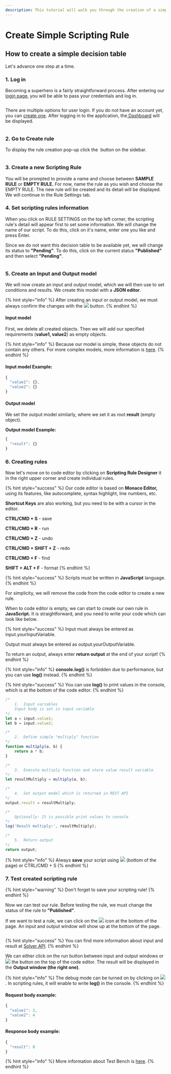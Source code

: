 ```yaml
---
description: This tutorial will walk you through the creation of a simple Scripting Rule.
---
```


# Create Simple Scripting Rule

## How to create a simple decision table

Let's advance one step at a time.

### 1. Log in

Becoming a superhero is a fairly straightforward process. After entering our [login page](https://app.decisionrules.io/auth/login), you will be able to pass your credentials and log in.

<figure><img src="../.gitbook/assets/image (12) (1) (1).png" alt=""><figcaption></figcaption></figure>

There are multiple options for user login. If you do not have an account yet, you can [create one](https://app.decisionrules.io/auth/register?type=true-registration). After logging in to the application, the[ Dashboard](../) will be displayed.

<figure><img src="../.gitbook/assets/image (17) (1).png" alt=""><figcaption></figcaption></figure>

### 2. Go to Create rule

To display the rule creation pop-up click the  <img src="../.gitbook/assets/image (14) (1) (1).png" alt="" data-size="original"> button on the sidebar.

<figure><img src="../.gitbook/assets/image (15) (1) (1).png" alt=""><figcaption></figcaption></figure>

### 3. Create a new Scripting Rule

You will be prompted to provide a name and choose between **SAMPLE RULE** or **EMPTY RULE.** For now, name the rule as you wish and choose the EMPTY RULE. The new rule will be created and its detail will be displayed. We will continue in the Rule Settings tab.

### 4. Set scripting rules information

When you click on RULE SETTINGS on the top left corner, the scripting rule's detail will appear first to set some information. We will change the name of our script. To do this, click on it's name, enter one you like and press Enter.&#x20;

Since we do not want this decision table to be available yet, we will change its status to **"Pending"**. To do this, click on the current status **"Published"** and then select **"Pending"**.

<figure><img src="../.gitbook/assets/image (2) (1) (1) (1).png" alt=""><figcaption></figcaption></figure>

### 5. Create an Input and Output model

We will now create an input and output model, which we will then use to set conditions and results. We create this model with a **JSON editor**.

{% hint style="info" %}
After creating an input or output model, we must always confirm the changes with the ![](<../.gitbook/assets/screenshoteasy (31).png>) button.
{% endhint %}

#### **Input model**

First, we delete all created objects. Then we will add our specified requirements (**value1, value2**) as empty objects.

{% hint style="info" %}
Because our model is simple, these objects do not contain any others. For more complex models, more information is [here](../decision-tables/input-and-output/json-editor.md).
{% endhint %}

#### **Input model Example:**

```javascript
{
  "value1": {},
  "value2": {}
}
```

#### **Output model**

We set the output model similarly, where we set it as root **result** (empty object).

**Output model Example:**

```javascript
{
  "result": {}
}
```

### 6. Creating rules

Now let's move on to code editor by clicking on **Scripting Rule Designer** it in the right upper corner and create individual rules.

{% hint style="success" %}
Our code editor is based on **Monaco Editor,** using its features, like autocomplete, syntax highlight, line numbers, etc.

**Shortcut Keys** are also working, but you need to be with a cursor in the editor.

**CTRL/CMD + S** - save

**CTRL/CMD + R** - run

**CTRL/CMD + Z** - undo

**CTRL/CMD + SHIFT + Z** - redo

**CTRL/CMD + F** - find

**SHIFT + ALT + F** - format
{% endhint %}

{% hint style="success" %}
Scripts must be written in **JavaScript** language.
{% endhint %}

For simplicity, we will remove the code from the code editor to create a new rule.

When to code editor is empty, we can start to create our own rule in **JavaScript.** It is straightforward, and you need to write your code which can look like below.

{% hint style="success" %}
Input must always be entered as input.yourInputVariable.

Output must always be entered as output.yourOutputVariable.

To return an output, always enter **return output** at the end of your script!
{% endhint %}

{% hint style="info" %}
**console.log()** is forbidden due to performance, but you can use **log()** instead.
{% endhint %}

{% hint style="success" %}
You can use **log()** to print values in the console, which is at the bottom of the code editor.
{% endhint %}

```javascript
/* 
    1.  Input variables
    Input body is set in input variable 
*/
let a = input.value1;
let b = input.value2;

/*
    2.  Define simple "multiply" function
*/
function multiply(a, b) {
    return a * b;
}

/*
    3.  Execute multiply function and store value result variable
*/
let resultMultiply = multiply(a, b);

/*
    4.  Set output model which is returned in REST API
*/
output.result = resultMultiply;

/*
    Optionally: It is possible print values to console
*/
log('Result multiply:', resultMultiply);

/*
    5.  Return output  
*/
return output;
```

{% hint style="info" %}
Always **save** your script using ![](<../.gitbook/assets/image (39).png>) (bottom of the page) or CTRL/CMD + S
{% endhint %}

### 7. Test created scripting rule

{% hint style="warning" %}
Don't forget to save your scripting rule!
{% endhint %}

Now we can test our rule. Before testing the rule, we must change the status of the rule to **"Published"**.

If we want to test a rule, we can click on the ![](<../.gitbook/assets/image (84) (1).png>) icon at the bottom of the page. An input and output window will show up at the bottom of the page.

<figure><img src="../.gitbook/assets/image (11) (1) (1).png" alt=""><figcaption></figcaption></figure>

{% hint style="success" %}
You can find more information about input and result at [Solver API](../api/rule-solver-api.md).
{% endhint %}

We can either click on the run button between input and output windows or ![](<../.gitbook/assets/image (84) (1).png>) the button on the top of the code editor. The result will be displayed in the **Output window (the right one)**.

{% hint style="info" %}
The debug mode can be turned on by clicking on ![](../.gitbook/assets/debug.PNG) . In scripting rules, it will enable to write **log()** in the console.
{% endhint %}

#### Request body example:

```javascript
{
  "value1": 2,
  "value2": 4
}
```

#### Response body example:

```javascript
{
  "result": 8
}
```

{% hint style="info" %}
More information about Test Bench is [here](broken-reference).
{% endhint %}
